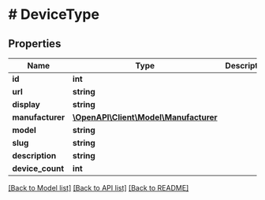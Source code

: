 # # DeviceType

## Properties

Name | Type | Description | Notes
------------ | ------------- | ------------- | -------------
**id** | **int** |  | [readonly]
**url** | **string** |  | [readonly]
**display** | **string** |  | [readonly]
**manufacturer** | [**\OpenAPI\Client\Model\Manufacturer**](Manufacturer.md) |  |
**model** | **string** |  |
**slug** | **string** |  |
**description** | **string** |  | [optional]
**device_count** | **int** |  | [readonly]

[[Back to Model list]](../../README.md#models) [[Back to API list]](../../README.md#endpoints) [[Back to README]](../../README.md)
